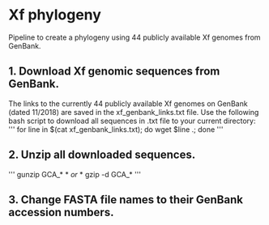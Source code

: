 # Xf phylogeny
Pipeline to create a phylogeny using 44 publicly available Xf genomes from GenBank.
## 1. Download Xf genomic sequences from GenBank.
The links to the currently 44 publicly available Xf genomes on GenBank (dated 11/2018) are saved in the xf_genbank_links.txt file. Use the following bash script to download all sequences in .txt file to your current directory:
'''
for line in $(cat xf_genbank_links.txt); do wget $line .; done
'''
## 2. Unzip all downloaded sequences.
'''
gunzip GCA_* * *or* * gzip -d GCA_*
'''
## 3. Change FASTA file names to their GenBank accession numbers.
